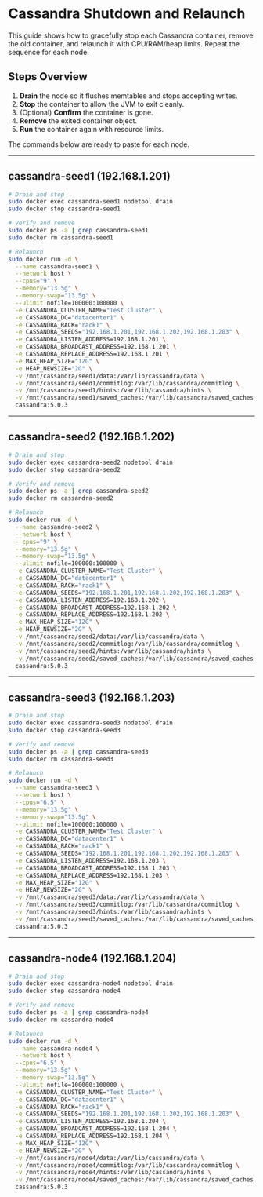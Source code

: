 # Cassandra Shutdown and Relaunch

This guide shows how to gracefully stop each Cassandra container, remove the old container, and relaunch it with CPU/RAM/heap limits. Repeat the sequence for each node.

## Steps Overview
1. **Drain** the node so it flushes memtables and stops accepting writes.
2. **Stop** the container to allow the JVM to exit cleanly.
3. (Optional) **Confirm** the container is gone.
4. **Remove** the exited container object.
5. **Run** the container again with resource limits.

The commands below are ready to paste for each node.

---

## cassandra-seed1 (192.168.1.201)

```bash
# Drain and stop
sudo docker exec cassandra-seed1 nodetool drain
sudo docker stop cassandra-seed1

# Verify and remove
sudo docker ps -a | grep cassandra-seed1
sudo docker rm cassandra-seed1

# Relaunch
sudo docker run -d \
  --name cassandra-seed1 \
  --network host \
  --cpus="9" \
  --memory="13.5g" \
  --memory-swap="13.5g" \
  --ulimit nofile=100000:100000 \
  -e CASSANDRA_CLUSTER_NAME="Test Cluster" \
  -e CASSANDRA_DC="datacenter1" \
  -e CASSANDRA_RACK="rack1" \
  -e CASSANDRA_SEEDS="192.168.1.201,192.168.1.202,192.168.1.203" \
  -e CASSANDRA_LISTEN_ADDRESS=192.168.1.201 \
  -e CASSANDRA_BROADCAST_ADDRESS=192.168.1.201 \
  -e CASSANDRA_REPLACE_ADDRESS=192.168.1.201 \
  -e MAX_HEAP_SIZE="12G" \
  -e HEAP_NEWSIZE="2G" \
  -v /mnt/cassandra/seed1/data:/var/lib/cassandra/data \
  -v /mnt/cassandra/seed1/commitlog:/var/lib/cassandra/commitlog \
  -v /mnt/cassandra/seed1/hints:/var/lib/cassandra/hints \
  -v /mnt/cassandra/seed1/saved_caches:/var/lib/cassandra/saved_caches \
  cassandra:5.0.3
```

---

## cassandra-seed2 (192.168.1.202)

```bash
# Drain and stop
sudo docker exec cassandra-seed2 nodetool drain
sudo docker stop cassandra-seed2

# Verify and remove
sudo docker ps -a | grep cassandra-seed2
sudo docker rm cassandra-seed2

# Relaunch
sudo docker run -d \
  --name cassandra-seed2 \
  --network host \
  --cpus="9" \
  --memory="13.5g" \
  --memory-swap="13.5g" \
  --ulimit nofile=100000:100000 \
  -e CASSANDRA_CLUSTER_NAME="Test Cluster" \
  -e CASSANDRA_DC="datacenter1" \
  -e CASSANDRA_RACK="rack1" \
  -e CASSANDRA_SEEDS="192.168.1.201,192.168.1.202,192.168.1.203" \
  -e CASSANDRA_LISTEN_ADDRESS=192.168.1.202 \
  -e CASSANDRA_BROADCAST_ADDRESS=192.168.1.202 \
  -e CASSANDRA_REPLACE_ADDRESS=192.168.1.202 \
  -e MAX_HEAP_SIZE="12G" \
  -e HEAP_NEWSIZE="2G" \
  -v /mnt/cassandra/seed2/data:/var/lib/cassandra/data \
  -v /mnt/cassandra/seed2/commitlog:/var/lib/cassandra/commitlog \
  -v /mnt/cassandra/seed2/hints:/var/lib/cassandra/hints \
  -v /mnt/cassandra/seed2/saved_caches:/var/lib/cassandra/saved_caches \
  cassandra:5.0.3
```

---

## cassandra-seed3 (192.168.1.203)

```bash
# Drain and stop
sudo docker exec cassandra-seed3 nodetool drain
sudo docker stop cassandra-seed3

# Verify and remove
sudo docker ps -a | grep cassandra-seed3
sudo docker rm cassandra-seed3

# Relaunch
sudo docker run -d \
  --name cassandra-seed3 \
  --network host \
  --cpus="6.5" \
  --memory="13.5g" \
  --memory-swap="13.5g" \
  --ulimit nofile=100000:100000 \
  -e CASSANDRA_CLUSTER_NAME="Test Cluster" \
  -e CASSANDRA_DC="datacenter1" \
  -e CASSANDRA_RACK="rack1" \
  -e CASSANDRA_SEEDS="192.168.1.201,192.168.1.202,192.168.1.203" \
  -e CASSANDRA_LISTEN_ADDRESS=192.168.1.203 \
  -e CASSANDRA_BROADCAST_ADDRESS=192.168.1.203 \
  -e CASSANDRA_REPLACE_ADDRESS=192.168.1.203 \
  -e MAX_HEAP_SIZE="12G" \
  -e HEAP_NEWSIZE="2G" \
  -v /mnt/cassandra/seed3/data:/var/lib/cassandra/data \
  -v /mnt/cassandra/seed3/commitlog:/var/lib/cassandra/commitlog \
  -v /mnt/cassandra/seed3/hints:/var/lib/cassandra/hints \
  -v /mnt/cassandra/seed3/saved_caches:/var/lib/cassandra/saved_caches \
  cassandra:5.0.3
```

---

## cassandra-node4 (192.168.1.204)

```bash
# Drain and stop
sudo docker exec cassandra-node4 nodetool drain
sudo docker stop cassandra-node4

# Verify and remove
sudo docker ps -a | grep cassandra-node4
sudo docker rm cassandra-node4

# Relaunch
sudo docker run -d \
  --name cassandra-node4 \
  --network host \
  --cpus="6.5" \
  --memory="13.5g" \
  --memory-swap="13.5g" \
  --ulimit nofile=100000:100000 \
  -e CASSANDRA_CLUSTER_NAME="Test Cluster" \
  -e CASSANDRA_DC="datacenter1" \
  -e CASSANDRA_RACK="rack1" \
  -e CASSANDRA_SEEDS="192.168.1.201,192.168.1.202,192.168.1.203" \
  -e CASSANDRA_LISTEN_ADDRESS=192.168.1.204 \
  -e CASSANDRA_BROADCAST_ADDRESS=192.168.1.204 \
  -e CASSANDRA_REPLACE_ADDRESS=192.168.1.204 \
  -e MAX_HEAP_SIZE="12G" \
  -e HEAP_NEWSIZE="2G" \
  -v /mnt/cassandra/node4/data:/var/lib/cassandra/data \
  -v /mnt/cassandra/node4/commitlog:/var/lib/cassandra/commitlog \
  -v /mnt/cassandra/node4/hints:/var/lib/cassandra/hints \
  -v /mnt/cassandra/node4/saved_caches:/var/lib/cassandra/saved_caches \
  cassandra:5.0.3
```

